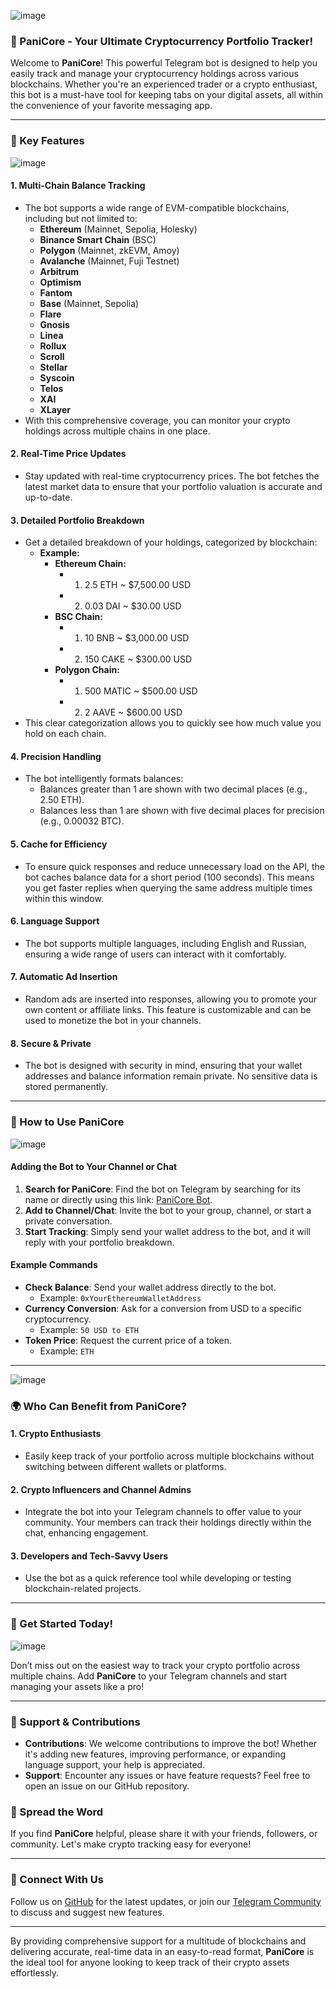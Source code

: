 ![image](https://github.com/user-attachments/assets/71054027-12af-428f-9d8d-2f621f0e9887)


### 🚀 PaniCore - Your Ultimate Cryptocurrency Portfolio Tracker!

Welcome to **PaniCore**! This powerful Telegram bot is designed to help you easily track and manage your cryptocurrency holdings across various blockchains. Whether you're an experienced trader or a crypto enthusiast, this bot is a must-have tool for keeping tabs on your digital assets, all within the convenience of your favorite messaging app.

---

### 📌 Key Features
![image](https://github.com/user-attachments/assets/5b350d1d-594a-481a-9950-56e9ddb9e5ed)

#### 1. **Multi-Chain Balance Tracking**
   - The bot supports a wide range of EVM-compatible blockchains, including but not limited to:
     - **Ethereum** (Mainnet, Sepolia, Holesky)
     - **Binance Smart Chain** (BSC)
     - **Polygon** (Mainnet, zkEVM, Amoy)
     - **Avalanche** (Mainnet, Fuji Testnet)
     - **Arbitrum**
     - **Optimism**
     - **Fantom**
     - **Base** (Mainnet, Sepolia)
     - **Flare**
     - **Gnosis**
     - **Linea**
     - **Rollux**
     - **Scroll**
     - **Stellar**
     - **Syscoin**
     - **Telos**
     - **XAI**
     - **XLayer**
   - With this comprehensive coverage, you can monitor your crypto holdings across multiple chains in one place.

#### 2. **Real-Time Price Updates**
   - Stay updated with real-time cryptocurrency prices. The bot fetches the latest market data to ensure that your portfolio valuation is accurate and up-to-date.

#### 3. **Detailed Portfolio Breakdown**
   - Get a detailed breakdown of your holdings, categorized by blockchain:
     - **Example:**
       - **Ethereum Chain:**
         - 1. 2.5 ETH ~ $7,500.00 USD
         - 2. 0.03 DAI ~ $30.00 USD
       - **BSC Chain:**
         - 1. 10 BNB ~ $3,000.00 USD
         - 2. 150 CAKE ~ $300.00 USD
       - **Polygon Chain:**
         - 1. 500 MATIC ~ $500.00 USD
         - 2. 2 AAVE ~ $600.00 USD
   - This clear categorization allows you to quickly see how much value you hold on each chain.

#### 4. **Precision Handling**
   - The bot intelligently formats balances:
     - Balances greater than 1 are shown with two decimal places (e.g., 2.50 ETH).
     - Balances less than 1 are shown with five decimal places for precision (e.g., 0.00032 BTC).

#### 5. **Cache for Efficiency**
   - To ensure quick responses and reduce unnecessary load on the API, the bot caches balance data for a short period (100 seconds). This means you get faster replies when querying the same address multiple times within this window.

#### 6. **Language Support**
   - The bot supports multiple languages, including English and Russian, ensuring a wide range of users can interact with it comfortably.

#### 7. **Automatic Ad Insertion**
   - Random ads are inserted into responses, allowing you to promote your own content or affiliate links. This feature is customizable and can be used to monetize the bot in your channels.

#### 8. **Secure & Private**
   - The bot is designed with security in mind, ensuring that your wallet addresses and balance information remain private. No sensitive data is stored permanently.

---

### 🤖 How to Use PaniCore
![image](https://github.com/user-attachments/assets/9f05cef1-20da-4858-8b22-6aabfdb2096a)

#### Adding the Bot to Your Channel or Chat
1. **Search for PaniCore**: Find the bot on Telegram by searching for its name or directly using this link: [PaniCore Bot](https://t.me/panicorebot).
2. **Add to Channel/Chat**: Invite the bot to your group, channel, or start a private conversation.
3. **Start Tracking**: Simply send your wallet address to the bot, and it will reply with your portfolio breakdown.

#### Example Commands
- **Check Balance**: Send your wallet address directly to the bot.
  - Example: `0xYourEthereumWalletAddress`
- **Currency Conversion**: Ask for a conversion from USD to a specific cryptocurrency.
  - Example: `50 USD to ETH`
- **Token Price**: Request the current price of a token.
  - Example: `ETH`

---
![image](https://github.com/user-attachments/assets/c32ecaf0-f8a4-45d8-baa2-5e95824ad575)

### 🌍 Who Can Benefit from PaniCore?

#### 1. **Crypto Enthusiasts**
   - Easily keep track of your portfolio across multiple blockchains without switching between different wallets or platforms.

#### 2. **Crypto Influencers and Channel Admins**
   - Integrate the bot into your Telegram channels to offer value to your community. Your members can track their holdings directly within the chat, enhancing engagement.

#### 3. **Developers and Tech-Savvy Users**
   - Use the bot as a quick reference tool while developing or testing blockchain-related projects.

---

### 🚀 Get Started Today!
![image](https://github.com/user-attachments/assets/1c569e8a-26d3-4556-9b8b-f0374a482631)

Don’t miss out on the easiest way to track your crypto portfolio across multiple chains. Add **PaniCore** to your Telegram channels and start managing your assets like a pro!

---

### 🙌 Support & Contributions

- **Contributions**: We welcome contributions to improve the bot! Whether it's adding new features, improving performance, or expanding language support, your help is appreciated.
- **Support**: Encounter any issues or have feature requests? Feel free to open an issue on our GitHub repository.

### 📢 Spread the Word

If you find **PaniCore** helpful, please share it with your friends, followers, or community. Let's make crypto tracking easy for everyone!

---

### 💬 Connect With Us

Follow us on [GitHub](https://github.com/dry-com) for the latest updates, or join our [Telegram Community](https://t.me/hidden_coding) to discuss and suggest new features.

---

By providing comprehensive support for a multitude of blockchains and delivering accurate, real-time data in an easy-to-read format, **PaniCore** is the ideal tool for anyone looking to keep track of their crypto assets effortlessly.
